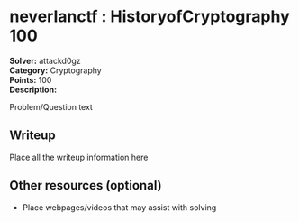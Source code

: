 # neverlanctf : HistoryofCryptography 100

**Solver:** attackd0gz  
**Category:** Cryptography  
**Points:** 100  
**Description:**

Problem/Question text

## Writeup

Place all the writeup information here

## Other resources (optional)

* Place webpages/videos that may assist with solving
